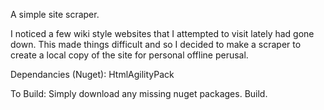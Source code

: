 A simple site scraper.

I noticed a few wiki style websites that I attempted to visit lately had gone down. This made things difficult and so I decided to make a scraper to create a local copy of the site for personal offline perusal.

Dependancies (Nuget):
	HtmlAgilityPack

To Build:
	Simply download any missing nuget packages.
	Build.
